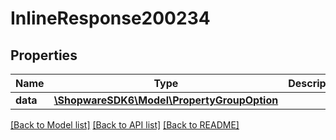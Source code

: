# InlineResponse200234

## Properties
Name | Type | Description | Notes
------------ | ------------- | ------------- | -------------
**data** | [**\ShopwareSDK6\Model\PropertyGroupOption**](PropertyGroupOption.md) |  | [optional] 

[[Back to Model list]](../../README.md#documentation-for-models) [[Back to API list]](../../README.md#documentation-for-api-endpoints) [[Back to README]](../../README.md)


